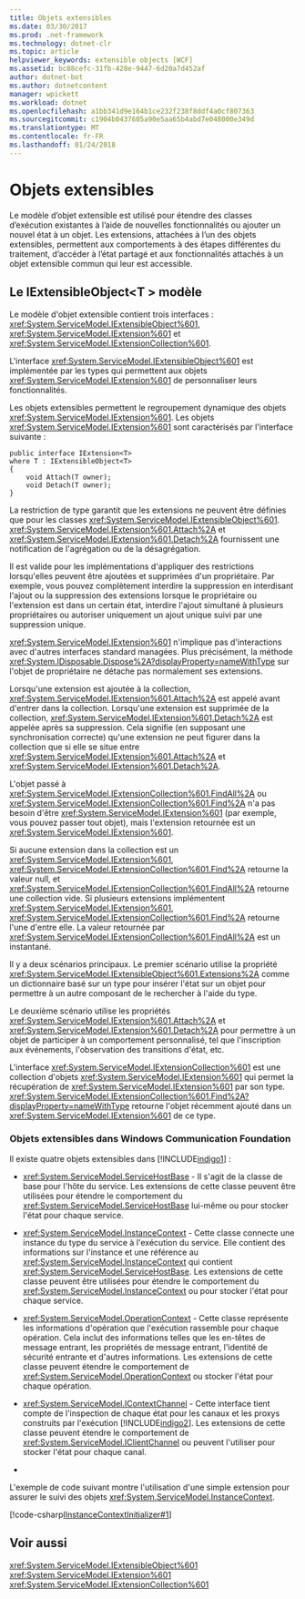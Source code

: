 ```yaml
---
title: Objets extensibles
ms.date: 03/30/2017
ms.prod: .net-framework
ms.technology: dotnet-clr
ms.topic: article
helpviewer_keywords: extensible objects [WCF]
ms.assetid: bc88cefc-31fb-428e-9447-6d20a7d452af
author: dotnet-bot
ms.author: dotnetcontent
manager: wpickett
ms.workload: dotnet
ms.openlocfilehash: a1bb341d9e164b1ce232f238f8ddf4a0cf807363
ms.sourcegitcommit: c1904b0437605a90e5aa65b4abd7e048000e349d
ms.translationtype: MT
ms.contentlocale: fr-FR
ms.lasthandoff: 01/24/2018
---
```

# <a name="extensible-objects"></a>Objets extensibles
Le modèle d’objet extensible est utilisé pour étendre des classes d’exécution existantes à l’aide de nouvelles fonctionnalités ou ajouter un nouvel état à un objet. Les extensions, attachées à l’un des objets extensibles, permettent aux comportements à des étapes différentes du traitement, d’accéder à l’état partagé et aux fonctionnalités attachés à un objet extensible commun qui leur est accessible.  
  
## <a name="the-iextensibleobjectt-pattern"></a>Le IExtensibleObject\<T > modèle  
 Le modèle d'objet extensible contient trois interfaces : <xref:System.ServiceModel.IExtensibleObject%601>, <xref:System.ServiceModel.IExtension%601> et <xref:System.ServiceModel.IExtensionCollection%601>.  
  
 L'interface <xref:System.ServiceModel.IExtensibleObject%601> est implémentée par les types qui permettent aux objets <xref:System.ServiceModel.IExtension%601> de personnaliser leurs fonctionnalités.  
  
 Les objets extensibles permettent le regroupement dynamique des objets <xref:System.ServiceModel.IExtension%601>. Les objets <xref:System.ServiceModel.IExtension%601> sont caractérisés par l'interface suivante :  
  
```  
public interface IExtension<T>  
where T : IExtensibleObject<T>  
{  
    void Attach(T owner);  
    void Detach(T owner);  
}  
```  
  
 La restriction de type garantit que les extensions ne peuvent être définies que pour les classes <xref:System.ServiceModel.IExtensibleObject%601>. <xref:System.ServiceModel.IExtension%601.Attach%2A> et <xref:System.ServiceModel.IExtension%601.Detach%2A> fournissent une notification de l'agrégation ou de la désagrégation.  
  
 Il est valide pour les implémentations d'appliquer des restrictions lorsqu'elles peuvent être ajoutées et supprimées d'un propriétaire. Par exemple, vous pouvez complètement interdire la suppression en interdisant l'ajout ou la suppression des extensions lorsque le propriétaire ou l'extension est dans un certain état, interdire l'ajout simultané à plusieurs propriétaires ou autoriser uniquement un ajout unique suivi par une suppression unique.  
  
 <xref:System.ServiceModel.IExtension%601> n'implique pas d'interactions avec d'autres interfaces standard managées. Plus précisément, la méthode <xref:System.IDisposable.Dispose%2A?displayProperty=nameWithType> sur l'objet de propriétaire ne détache pas normalement ses extensions.  
  
 Lorsqu'une extension est ajoutée à la collection, <xref:System.ServiceModel.IExtension%601.Attach%2A> est appelé avant d'entrer dans la collection. Lorsqu'une extension est supprimée de la collection, <xref:System.ServiceModel.IExtension%601.Detach%2A> est appelée après sa suppression. Cela signifie (en supposant une synchronisation correcte) qu'une extension ne peut figurer dans la collection que si elle se situe entre <xref:System.ServiceModel.IExtension%601.Attach%2A> et <xref:System.ServiceModel.IExtension%601.Detach%2A>.  
  
 L'objet passé à <xref:System.ServiceModel.IExtensionCollection%601.FindAll%2A> ou <xref:System.ServiceModel.IExtensionCollection%601.Find%2A> n'a pas besoin d'être <xref:System.ServiceModel.IExtension%601> (par exemple, vous pouvez passer tout objet), mais l'extension retournée est un <xref:System.ServiceModel.IExtension%601>.  
  
 Si aucune extension dans la collection est un <xref:System.ServiceModel.IExtension%601>, <xref:System.ServiceModel.IExtensionCollection%601.Find%2A> retourne la valeur null, et <xref:System.ServiceModel.IExtensionCollection%601.FindAll%2A> retourne une collection vide. Si plusieurs extensions implémentent <xref:System.ServiceModel.IExtension%601>, <xref:System.ServiceModel.IExtensionCollection%601.Find%2A> retourne l'une d'entre elle. La valeur retournée par <xref:System.ServiceModel.IExtensionCollection%601.FindAll%2A> est un instantané.
  
 Il y a deux scénarios principaux. Le premier scénario utilise la propriété <xref:System.ServiceModel.IExtensibleObject%601.Extensions%2A> comme un dictionnaire basé sur un type pour insérer l'état sur un objet pour permettre à un autre composant de le rechercher à l'aide du type.  
  
 Le deuxième scénario utilise les propriétés <xref:System.ServiceModel.IExtension%601.Attach%2A> et <xref:System.ServiceModel.IExtension%601.Detach%2A> pour permettre à un objet de participer à un comportement personnalisé, tel que l'inscription aux événements, l'observation des transitions d'état, etc.  
  
 L'interface <xref:System.ServiceModel.IExtensionCollection%601> est une collection d'objets <xref:System.ServiceModel.IExtension%601> qui permet la récupération de <xref:System.ServiceModel.IExtension%601> par son type. <xref:System.ServiceModel.IExtensionCollection%601.Find%2A?displayProperty=nameWithType> retourne l'objet récemment ajouté dans un <xref:System.ServiceModel.IExtension%601> de ce type.  
  
### <a name="extensible-objects-in-windows-communication-foundation"></a>Objets extensibles dans Windows Communication Foundation  
 Il existe quatre objets extensibles dans [!INCLUDE[indigo1](../../../../includes/indigo1-md.md)] :  
  
-   <xref:System.ServiceModel.ServiceHostBase> - Il s'agit de la classe de base pour l'hôte du service.  Les extensions de cette classe peuvent être utilisées pour étendre le comportement du <xref:System.ServiceModel.ServiceHostBase> lui-même ou pour stocker l'état pour chaque service.  
  
-   <xref:System.ServiceModel.InstanceContext> - Cette classe connecte une instance du type du service à l'exécution du service.  Elle contient des informations sur l'instance et une référence au <xref:System.ServiceModel.InstanceContext> qui contient <xref:System.ServiceModel.ServiceHostBase>. Les extensions de cette classe peuvent être utilisées pour étendre le comportement du <xref:System.ServiceModel.InstanceContext> ou pour stocker l'état pour chaque service.  
  
-   <xref:System.ServiceModel.OperationContext> - Cette classe représente les informations d'opération que l'exécution rassemble pour chaque opération.  Cela inclut des informations telles que les en-têtes de message entrant, les propriétés de message entrant, l'identité de sécurité entrante et d'autres informations.  Les extensions de cette classe peuvent étendre le comportement de <xref:System.ServiceModel.OperationContext> ou stocker l'état pour chaque opération.  
  
-   <xref:System.ServiceModel.IContextChannel> - Cette interface tient compte de l'inspection de chaque état pour les canaux et les proxys construits par l'exécution [!INCLUDE[indigo2](../../../../includes/indigo2-md.md)].  Les extensions de cette classe peuvent étendre le comportement de <xref:System.ServiceModel.IClientChannel> ou peuvent l'utiliser pour stocker l'état pour chaque canal.  
  
-  
  
 L'exemple de code suivant montre l'utilisation d'une simple extension pour assurer le suivi des objets <xref:System.ServiceModel.InstanceContext>.  
  
 [!code-csharp[IInstanceContextInitializer#1](../../../../samples/snippets/csharp/VS_Snippets_CFX/iinstancecontextinitializer/cs/initializer.cs#1)]  
  
## <a name="see-also"></a>Voir aussi  
 <xref:System.ServiceModel.IExtensibleObject%601>  
 <xref:System.ServiceModel.IExtension%601>  
 <xref:System.ServiceModel.IExtensionCollection%601>

